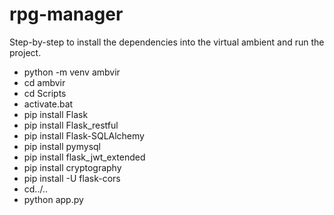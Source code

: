 # rpg-manager

Step-by-step to install the dependencies into the virtual ambient and run the project.

- python -m venv ambvir
- cd ambvir
- cd Scripts
- activate.bat
- pip install Flask
- pip install Flask_restful
- pip install Flask-SQLAlchemy
- pip install pymysql
- pip install flask_jwt_extended
- pip install cryptography
- pip install -U flask-cors
- cd../..
- python app.py